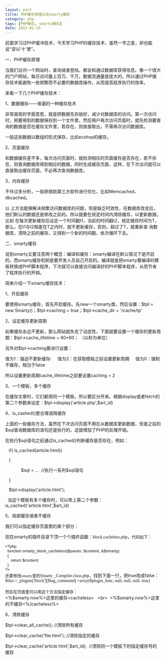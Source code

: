 ```yaml
---
layout: post
title: PHP缓存原理以及smarty缓存
category: php
tags: [PHP缓存, smarty缓存]
date: 2011-01-25
---
```

<p>前面学习过PHP缓冲技术，今天学习PHP的缓存技术，虽然一字之差，却也能说&ldquo;谬以&lsquo;十&rsquo;里&rdquo;。</p>
<p>一、PHP缓存原理</p>
<p>当我们访问一个网站时，查询或者登陆，都会和通过数据库获得信息。像一个很大的门户网站，每日访问量上百万、千万，数据流通量是庞大的，所以通过PHP缓存技术能避免一些频繁而不必要的数据库操作，从而提高程序执行的效率。</p>
<p>来看一下几个PHP缓存技术：</p>
<p>1、数据缓存&mdash;&mdash;普遍的一种缓存技术</p>
<p>非常直观的字面意思，就是把数据先存放好，减少对数据库的访问。第一次访问时，把要用到的数据保存到一个文件里，然后用户再次访问页面时，就先检测要查询的数据是否在缓存文件里，若存在，则直接取出，不需再次访问数据库。</p>
<p>一般这些数据以数组的形式保存，比如ecshop的缓存。</p>
<p>2、页面缓存</p>
<p>和数据缓存差不多，每次访问页面时，就检测相应的页面缓存是否存在，若不存在，则查询数据库得到相应的数据，同时生成缓存页面，这样，在下次访问就可以直接取出缓存页面，不必再次查询数据库。</p>
<p>3、内存缓存</p>
<p>不作过多分析，一般熟借助第三方软件进行优化，比如Memcached、dbcached。</p>
<p>以 上方法能够解决频繁访问数据库的问题，但是缺乏时效性，在数据库改变后，他们默认的数据还是修改之前的。所以就要在规定时间内清除缓存，以更新数据。比如 在每次更新缓存后设定一个时间戳t1，当前的时间戳t2，规定缓存时间为T，那么，在t1与t2相差在T之内时，就不更新缓存，否则，超过了T，就重新查 询数据库，清除之前的缓存，又得到一个新的时间戳，依次循环下去。</p>
<p>二、smarty缓存</p>
<p>说到smarty又要注意两个概念：编译和缓存：smarty编译在默认情况下是开启的，而smarty缓存机制是要开发人员自己开启的。编译就是把smarty要编译的模板转换成PHP脚本程序，下次就可以直接访问编译好的PHP脚本程序，从而节省了程序执行的开销。</p>
<p>简单介绍一下smarty缓存技术：</p>
<p>1、开启缓存</p>
<p>要使用smarty缓存，首先开启缓存。先new一个smarty类，然后设置：$tpl = new Smarty()；$tpl-&gt;caching = true；$tpl-&gt;cache_dir = '/cache/tp'</p>
<p>2、设定缓存更新周期</p>
<p>如果缓存永远不更新，那么网站就失去了动态性，下面就要设置一个缓存的更新周期：$tpl-&gt;cache_lifetime = 60*60； （以秒为单位）</p>
<p>另外对$tpl-&gt;caching要进行设置：</p>
<p>值为1：强迫不更新缓存:&nbsp;&nbsp;&nbsp;&nbsp; 值为2：在获取模板之前设置更新周期&nbsp;&nbsp;&nbsp;&nbsp; 值为0：强制不缓存，相当于false</p>
<p>所以设置更新周期cache_lifetime之前要设置caching = 2</p>
<p>3、一个模板，多个缓存</p>
<p>在缓存文章时，它们都用同一个模板，所以要区分开来。根据display或者fetch的第二个参数来设定：$tpl-&gt;display('article.php',$art_id)</p>
<p>4、is_cashed()更合理调用缓存</p>
<p>上面的一些缓存方法，虽然在下次访问页面不用在从数据库更新数据，但是之前的$sql查询数据库的语句还是执行的，这就增加了PHP的处理开销。</p>
<p>在执行$sql语句之前通过is_cached()判断缓存是否存在，例如：</p>
<p>&nbsp;&nbsp; if( is_cached(article.html))</p>
<p>&nbsp;&nbsp; {</p>
<p>&nbsp;&nbsp;&nbsp;&nbsp;&nbsp;&nbsp;&nbsp;&nbsp;&nbsp;&nbsp;&nbsp;&nbsp; $sql = ...&nbsp; //执行一系列$sql语句</p>
<p>&nbsp;&nbsp; }</p>
<p>&nbsp;&nbsp; $tpl-&gt;display('article.html');</p>
<p>&nbsp; 当这个模板有多个缓存时，可以带上第二个参数：is_cached('article.html',$art_id)</p>
<p>5、局部缓存或者不缓存</p>
<p>我们可以指定缓存页面里的某个部分：</p>
<p>现在smarty的插件目录下顶一个个插件函数：<span style="font-size: 10.5pt; font-family: 'Times New Roman';">block.cacheless.php，</span><span style="font-family: 宋体;"><span style="font-size: small;">代码如下：</span></span></p>
<p style="margin-bottom: 0pt; margin-top: 0pt;" class="p0"><span style="font-size: small;"><span style="font-family: Arial;">&lt;?php<br />
&nbsp; function&nbsp;smarty_block_cacheless($param,&nbsp;$content,&nbsp;&amp;$smarty)</span></span></p>
<p style="margin-bottom: 0pt; margin-top: 0pt;" class="p0"><span style="font-size: small;"><span style="font-family: Arial;">&nbsp; {<br />
&nbsp;&nbsp; &nbsp; return&nbsp;$content;<br />
&nbsp; }<br />
?&gt;</span></span><span style="font-family: 宋体;"><span style="font-size: 10.5pt;"><br />
</span></span></p>
<p style="margin-bottom: 0pt; margin-top: 0pt;" class="p0"><span style="font-size: small;"><span style="font-family: 宋体;">还要修改smarty里的</span></span><span style="font-size: 10.5pt; font-family: 'Times New Roman';">Smarty&nbsp;_Compiler.class.php，找到</span>下面一行，把true改成false：</p>
<p style="margin-bottom: 0pt; margin-top: 0pt;" class="p0"><span style="font-size: 10.5pt; font-family: 'Times New Roman';">$this-&gt;_plugins['block'][$tag_command]&nbsp;=array($plugin_func,&nbsp;null,&nbsp;null,&nbsp;null,&nbsp;true)</span></p>
<p style="margin-bottom: 0pt; margin-top: 0pt;" class="p0">&nbsp;</p>
<p style="margin-bottom: 0pt; margin-top: 0pt;" class="p0"><span style="font-size: small;"><span style="font-family: 宋体;">然后在页面里可以用这个方法指定缓存：</span></span></p>
<p style="margin-bottom: 0pt; margin-top: 0pt;" class="p0">&lt;%$smarty.now%&gt;这里的缓存&lt;cacheless&gt;&nbsp;&nbsp; &lt;br&gt;&nbsp; &lt;%$smarty.now%&gt;这里的不缓存&lt;%/cacheless%&gt;</p>
<p>6、清除缓存</p>
<p>$tpl-&gt;clear_all_cache(); //清除所有缓存</p>
<p>$tpl-&gt;clear_cache('file.html'); //清除指定的缓存</p>
<p>$tpl-&gt;clear_cache('article.html',$art_id);&nbsp; //清除同一个模板下的指定缓存号的缓存</p>
